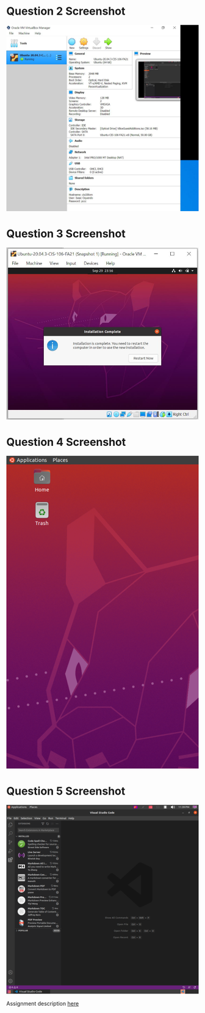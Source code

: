 # Question 2 Screenshot

![Question 2 answer](../images/question2.png)

# Question 3 Screenshot

![Question 3 answer](../images/question3.png)

# Question 4 Screenshot

![Question 4 answer](../images/question4.png)

# Question 5 Screenshot

![Question 5 answer](../images/question5.png)

Assignment description [here](https://raw.githubusercontent.com/ra559/cis106/main/labs/lab2.md)